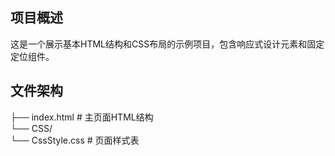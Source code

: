 ## 项目概述
这是一个展示基本HTML结构和CSS布局的示例项目，包含响应式设计元素和固定定位组件。
## 文件架构
├── index.html          # 主页面HTML结构<br>
└── CSS/<br>
    └── CssStyle.css    # 页面样式表<br>
